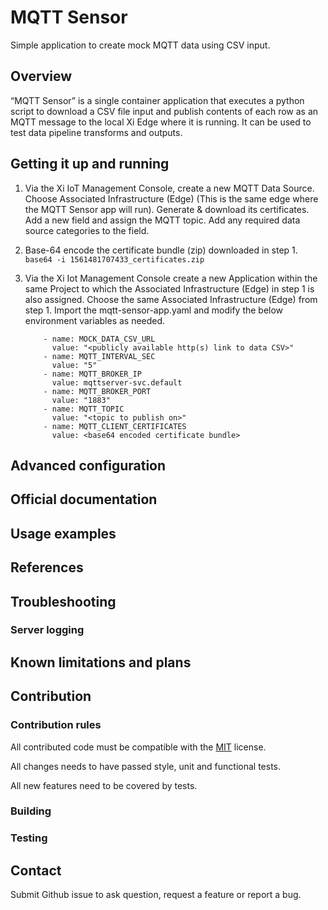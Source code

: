 # MQTT Sensor

Simple application to create mock MQTT data using CSV input.

## Overview

“MQTT Sensor” is a single container application that executes a python script to download a CSV file input and publish contents of each row as an MQTT message
to the local Xi Edge where it is running. It can be used to test data pipeline transforms and outputs.

## Getting it up and running

1. Via the Xi IoT Management Console, create a new MQTT Data Source.
    Choose Associated Infrastructure (Edge) (This is the same edge where the MQTT Sensor app will run).
    Generate & download its certificates.
    Add a new field and assign the MQTT topic.
    Add any required data source categories to the field.
2. Base-64 encode the certificate bundle (zip) downloaded in step 1.
    ```base64 -i 1561481707433_certificates.zip```
3. Via the Xi Iot Management Console create a new Application within the same Project to which the Associated Infrastructure (Edge) in step 1 is also assigned.
    Choose the same Associated Infrastructure (Edge) from step 1.
    Import the mqtt-sensor-app.yaml and modify the below environment variables as needed.

    ```env:
        - name: MOCK_DATA_CSV_URL
          value: "<publicly available http(s) link to data CSV>"
        - name: MQTT_INTERVAL_SEC
          value: "5"
        - name: MQTT_BROKER_IP
          value: mqttserver-svc.default
        - name: MQTT_BROKER_PORT
          value: "1883"
        - name: MQTT_TOPIC
          value: "<topic to publish on>"
        - name: MQTT_CLIENT_CERTIFICATES
          value: <base64 encoded certificate bundle>
    ```
## Advanced configuration

## Official documentation

## Usage examples

## References

## Troubleshooting
### Server logging

## Known limitations and plans

## Contribution

### Contribution rules

All contributed code must be compatible with the [MIT](https://github.com/nutanix/xi-iot/blob/master/LICENSE) license.

All changes needs to have passed style, unit and functional tests.

All new features need to be covered by tests.

### Building

### Testing

## Contact

Submit Github issue to ask question, request a feature or report a bug.


